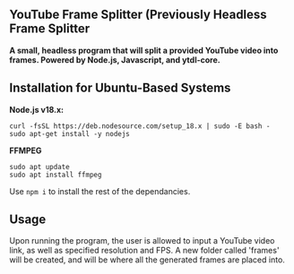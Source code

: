 ## YouTube Frame Splitter (Previously Headless Frame Splitter
**A small, headless program that will split a provided YouTube video into frames. Powered by Node.js, Javascript, and ytdl-core.**

## Installation for Ubuntu-Based Systems
**Node.js v18.x:**

    curl -fsSL https://deb.nodesource.com/setup_18.x | sudo -E bash -
    sudo apt-get install -y nodejs

**FFMPEG**
```
sudo apt update
sudo apt install ffmpeg
```
Use ```npm i``` to install the rest of the dependancies.

## Usage
Upon running the program, the user is allowed to input a YouTube video link, as well as specified resolution and FPS. A new folder called 'frames' will be created, and will be where all the generated frames are placed into.
